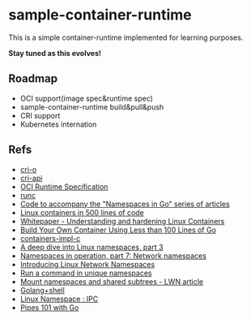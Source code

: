 sample-container-runtime
========================

This is a simple container-runtime implemented for learning purposes.

**Stay tuned as this evolves!**

## Roadmap

* OCI support(image spec&runtime spec)
* sample-container-runtime build&pull&push
* CRI support
* Kubernetes internation

## Refs

* [cri-o](https://github.com/cri-o/cri-o)
* [cri-api](https://github.com/kubernetes/cri-api)
* [OCI Runtime Specification](https://github.com/opencontainers/runtime-spec)
* [runc](https://github.com/opencontainers/runc)
* [Code to accompany the "Namespaces in Go" series of articles](https://github.com/teddyking/ns-process)
* [Linux containers in 500 lines of code](https://blog.lizzie.io/linux-containers-in-500-loc.html)
* [Whitepaper - Understanding and hardening Linux Containers](https://github.com/osinstom/containers-impl-c)
* [Build Your Own Container Using Less than 100 Lines of Go](https://www.infoq.com/articles/build-a-container-golang/)
* [containers-impl-c](https://github.com/osinstom/containers-impl-c)
* [A deep dive into Linux namespaces, part 3](http://ifeanyi.co/posts/linux-namespaces-part-3/#pid-namespaces)
* [Namespaces in operation, part 7: Network namespaces](https://lwn.net/Articles/580893/)
* [Introducing Linux Network Namespaces](https://blog.scottlowe.org/2013/09/04/introducing-linux-network-namespaces/)
* [Run a command in unique namespaces](https://github.com/iffyio/isolate)
* [Mount namespaces and shared subtrees - LWN article](https://lwn.net/Articles/689856/)
* [Golang+shell](https://zhuanlan.zhihu.com/p/95590072)
* [Linux Namespace : IPC](https://www.cnblogs.com/sparkdev/p/9400673.html)
* [Pipes 101 with Go](http://www.albertoleal.me/posts/golang-pipes.html)
